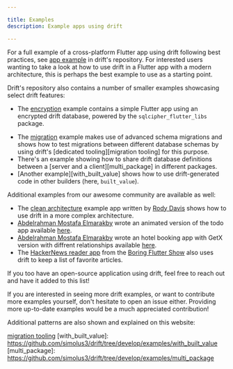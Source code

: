 ```yaml
---

title: Examples
description: Example apps using drift

---
```


For a full example of a cross-platform Flutter app using drift following best
practices, see [app example](https://github.com/simolus3/drift/tree/develop/examples/app) in drift's repository.
For interested users wanting to take a look at how to use drift in a Flutter app
with a modern architecture, this is perhaps the best example to use as a starting
point.

Drift's repository also contains a number of smaller examples showcasing select
drift features:

- The [encryption] example contains a simple Flutter app using an encrypted drift
  database, powered by the `sqlcipher_flutter_libs` package.
<!-- - [web_worker] and [flutter_web_worker] are small web-only apps using drift in
  a shared web worker, which allows for a real-time synchronization of the
  database across tabs. Of course, this pattern can only be embedded into
  multi-platform apps. -->
- The [migration] example makes use of advanced schema migrations and shows how
  to test migrations between different database schemas by using drift's
  [dedicated tooling][migration tooling] for this purpose.
- There's an example showing how to share drift database definitions between a
  [server and a client][multi_package] in different packages.
- [Another example][with_built_value] shows how to use drift-generated code in
  other builders (here, `built_value`).

Additional examples from our awesome community are available as well:

- The [clean architecture](https://github.com/rodydavis/clean_architecture_todo_app) example app written by [Rody Davis](https://github.com/rodydavis) shows how to use drift
  in a more complex architecture.
- [Abdelrahman Mostafa Elmarakby](https://github.com/abdelrahmanelmarakby) wrote an animated version of the todo app available [here](https://github.com/abdelrahmanelmarakby/todo_with_moor_and_animation).
- [Abdelrahman Mostafa Elmarakby](https://github.com/abdelrahmanelmarakby) wrote an hotel booking app with GetX version with diffrent relationships available [here](https://github.com/abdelrahmanelmarakby/hotels_booking).
- The [HackerNews reader app](https://github.com/filiph/hn_app) from the [Boring Flutter Show](https://www.youtube.com/playlist?list=PLjxrf2q8roU3ahJVrSgAnPjzkpGmL9Czl)
  also uses drift to keep a list of favorite articles.

If you too have an open-source application using drift, feel free to reach out
and have it added to this list!

If you are interested in seeing more drift examples, or want to contribute more
examples yourself, don't hesitate to open an issue either.
Providing more up-to-date examples would be a much appreciated contribution!

Additional patterns are also shown and explained on this website:

[encryption]: https://github.com/simolus3/drift/tree/develop/examples/encryption
[web_worker]: https://github.com/simolus3/drift/tree/develop/examples/web_worker_example
[flutter_web_worker]: https://github.com/simolus3/drift/tree/develop/examples/flutter_web_worker_example
[migration]: https://github.com/simolus3/drift/tree/develop/examples/migrations_example
[migration tooling](../Migrations/tests.md#verifying-data-integrity)
[with_built_value]: https://github.com/simolus3/drift/tree/develop/examples/with_built_value
[multi_package]: https://github.com/simolus3/drift/tree/develop/examples/multi_package

